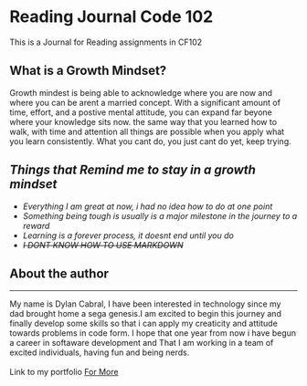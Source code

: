 # Reading Journal Code 102
This is a Journal for Reading assignments in CF102

## What is a Growth Mindset?
Growth mindest is being able to acknowledge where you are now and where you can be arent a married concept. With a significant amount of time, effort, and a postive mental attitude, you can expand far beyone where your knowledge sits now. the same way that you learned how to walk, with time and attention all things are possible when you apply what you learn consistently. What you cant do, you just cant do yet, keep trying.

## *Things that Remind me to stay in a growth mindset*
* *Everything I am great at now, i had no idea how to do at one point*
* *Something being tough is usually is a major milestone in the journey to a reward*
* *Learning is a forever process, it doesnt end until you do*
* *~~I DONT KNOW HOW TO USE MARKDOWN~~*

## About the author
---
My name is Dylan Cabral, I have been interested in technology since my dad brought home a sega genesis.I am excited to begin this journey and finally develop some skills so that i can apply my creaticity and attitude towards problems in code form. I hope that one year from now i have begun a career in softaware development and That I am working in a team of excited individuals, having fun and being nerds.
<br>
<br>
Link to my portfolio 
[For More](https://github.com/dylancabral)
